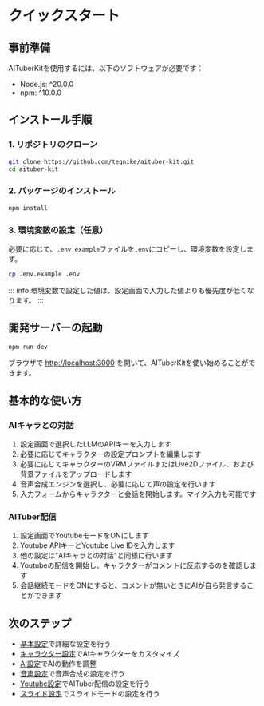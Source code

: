 # クイックスタート

## 事前準備

AITuberKitを使用するには、以下のソフトウェアが必要です：

- Node.js: ^20.0.0
- npm: ^10.0.0

## インストール手順

### 1. リポジトリのクローン

```bash
git clone https://github.com/tegnike/aituber-kit.git
cd aituber-kit
```

### 2. パッケージのインストール

```bash
npm install
```

### 3. 環境変数の設定（任意）

必要に応じて、`.env.example`ファイルを`.env`にコピーし、環境変数を設定します。

```bash
cp .env.example .env
```

::: info
環境変数で設定した値は、設定画面で入力した値よりも優先度が低くなります。
:::

## 開発サーバーの起動

```bash
npm run dev
```

ブラウザで [http://localhost:3000](http://localhost:3000) を開いて、AITuberKitを使い始めることができます。

## 基本的な使い方

### AIキャラとの対話

1. 設定画面で選択したLLMのAPIキーを入力します
2. 必要に応じてキャラクターの設定プロンプトを編集します
3. 必要に応じてキャラクターのVRMファイルまたはLive2Dファイル、および背景ファイルをアップロードします
4. 音声合成エンジンを選択し、必要に応じて声の設定を行います
5. 入力フォームからキャラクターと会話を開始します。マイク入力も可能です

### AITuber配信

1. 設定画面でYoutubeモードをONにします
2. Youtube APIキーとYoutube Live IDを入力します
3. 他の設定は"AIキャラとの対話"と同様に行います
4. Youtubeの配信を開始し、キャラクターがコメントに反応するのを確認します
5. 会話継続モードをONにすると、コメントが無いときにAIが自ら発言することができます

## 次のステップ

- [基本設定](/guide/basic-settings)で詳細な設定を行う
- [キャラクター設定](/guide/character/common)でAIキャラクターをカスタマイズ
- [AI設定](/guide/ai/common)でAIの動作を調整
- [音声設定](/guide/voice-settings)で音声合成の設定を行う
- [Youtube設定](/guide/youtube-settings)でAITuber配信の設定を行う
- [スライド設定](/guide/slide-settings)でスライドモードの設定を行う
